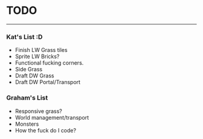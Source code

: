 # TODO

---
### Kat's List :D
* Finish LW Grass tiles  
* Sprite LW Bricks? 
* Functional fucking corners. 
* Side Grass 
* Draft DW Grass  
* Draft DW Portal/Transport

### Graham's List
* Responsive grass?
* World management/transport
* Monsters
* How the fuck do I code?
